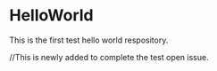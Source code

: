 HelloWorld
==========

This is the first test hello world respository. 

//This is newly added to complete the test open issue.
